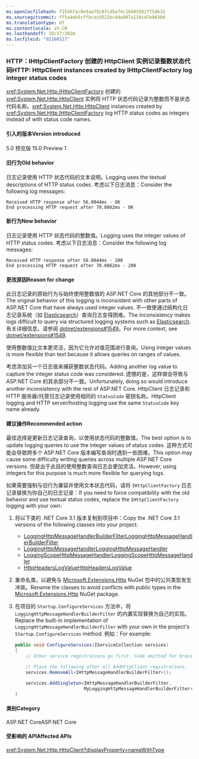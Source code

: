 ```yaml
---
ms.openlocfilehash: f1556fac0e8aa79c87cd5e74c1b603582ff5db1b
ms.sourcegitcommit: ff5a4eb5cffbcac9521bc44a907a118cd7e8638d
ms.translationtype: HT
ms.contentlocale: zh-CN
ms.lasthandoff: 10/17/2020
ms.locfileid: "92160527"
---
```

### <a name="http-httpclient-instances-created-by-ihttpclientfactory-log-integer-status-codes"></a><span data-ttu-id="35af8-101">HTTP：IHttpClientFactory 创建的 HttpClient 实例记录整数状态代码</span><span class="sxs-lookup"><span data-stu-id="35af8-101">HTTP: HttpClient instances created by IHttpClientFactory log integer status codes</span></span>

<span data-ttu-id="35af8-102"><xref:System.Net.Http.IHttpClientFactory> 创建的 <xref:System.Net.Http.HttpClient> 实例将 HTTP 状态代码记录为整数而不是状态代码名称。</span><span class="sxs-lookup"><span data-stu-id="35af8-102"><xref:System.Net.Http.HttpClient> instances created by <xref:System.Net.Http.IHttpClientFactory> log HTTP status codes as integers instead of with status code names.</span></span>

#### <a name="version-introduced"></a><span data-ttu-id="35af8-103">引入的版本</span><span class="sxs-lookup"><span data-stu-id="35af8-103">Version introduced</span></span>

<span data-ttu-id="35af8-104">5.0 预览版 1</span><span class="sxs-lookup"><span data-stu-id="35af8-104">5.0 Preview 1</span></span>

#### <a name="old-behavior"></a><span data-ttu-id="35af8-105">旧行为</span><span class="sxs-lookup"><span data-stu-id="35af8-105">Old behavior</span></span>

<span data-ttu-id="35af8-106">日志记录使用 HTTP 状态代码的文本说明。</span><span class="sxs-lookup"><span data-stu-id="35af8-106">Logging uses the textual descriptions of HTTP status codes.</span></span> <span data-ttu-id="35af8-107">考虑以下日志消息：</span><span class="sxs-lookup"><span data-stu-id="35af8-107">Consider the following log messages:</span></span>

```output
Received HTTP response after 56.0044ms - OK
End processing HTTP request after 70.0862ms - OK
```

#### <a name="new-behavior"></a><span data-ttu-id="35af8-108">新行为</span><span class="sxs-lookup"><span data-stu-id="35af8-108">New behavior</span></span>

<span data-ttu-id="35af8-109">日志记录使用 HTTP 状态代码的整数值。</span><span class="sxs-lookup"><span data-stu-id="35af8-109">Logging uses the integer values of HTTP status codes.</span></span> <span data-ttu-id="35af8-110">考虑以下日志消息：</span><span class="sxs-lookup"><span data-stu-id="35af8-110">Consider the following log messages:</span></span>

```output
Received HTTP response after 56.0044ms - 200
End processing HTTP request after 70.0862ms - 200
```

#### <a name="reason-for-change"></a><span data-ttu-id="35af8-111">更改原因</span><span class="sxs-lookup"><span data-stu-id="35af8-111">Reason for change</span></span>

<span data-ttu-id="35af8-112">此日志记录的原始行为与始终使用整数值的 ASP.NET Core 的其他部分不一致。</span><span class="sxs-lookup"><span data-stu-id="35af8-112">The original behavior of this logging is inconsistent with other parts of ASP.NET Core that have always used integer values.</span></span> <span data-ttu-id="35af8-113">不一致使通过结构化日志记录系统（如 [Elasticsearch](https://www.elastic.co/elasticsearch/)）查询日志变得困难。</span><span class="sxs-lookup"><span data-stu-id="35af8-113">The inconsistency makes logs difficult to query via structured logging systems such as [Elasticsearch](https://www.elastic.co/elasticsearch/).</span></span> <span data-ttu-id="35af8-114">有关详细信息，请参阅 [dotnet/extensions#1549](https://github.com/dotnet/extensions/issues/1549)。</span><span class="sxs-lookup"><span data-stu-id="35af8-114">For more context, see [dotnet/extensions#1549](https://github.com/dotnet/extensions/issues/1549).</span></span>

<span data-ttu-id="35af8-115">使用整数值比文本更灵活，因为它允许对值范围进行查询。</span><span class="sxs-lookup"><span data-stu-id="35af8-115">Using integer values is more flexible than text because it allows queries on ranges of values.</span></span>

<span data-ttu-id="35af8-116">考虑添加另一个日志值来捕获整数状态代码。</span><span class="sxs-lookup"><span data-stu-id="35af8-116">Adding another log value to capture the integer status code was considered.</span></span> <span data-ttu-id="35af8-117">遗憾的是，这样做会导致与 ASP.NET Core 的其余部分不一致。</span><span class="sxs-lookup"><span data-stu-id="35af8-117">Unfortunately, doing so would introduce another inconsistency with the rest of ASP.NET Core.</span></span> <span data-ttu-id="35af8-118">HttpClient 日志记录和 HTTP 服务器/托管日志记录使用相同的 `StatusCode` 密钥名称。</span><span class="sxs-lookup"><span data-stu-id="35af8-118">HttpClient logging and HTTP server/hosting logging use the same `StatusCode` key name already.</span></span>

#### <a name="recommended-action"></a><span data-ttu-id="35af8-119">建议操作</span><span class="sxs-lookup"><span data-stu-id="35af8-119">Recommended action</span></span>

<span data-ttu-id="35af8-120">最佳选择是更新日志记录查询，以使用状态代码的整数值。</span><span class="sxs-lookup"><span data-stu-id="35af8-120">The best option is to update logging queries to use the integer values of status codes.</span></span> <span data-ttu-id="35af8-121">这种方式可能会导致跨多个 ASP.NET Core 版本编写查询时遇到一些困难。</span><span class="sxs-lookup"><span data-stu-id="35af8-121">This option may cause some difficulty writing queries across multiple ASP.NET Core versions.</span></span> <span data-ttu-id="35af8-122">但是出于此目的使用整数查询日志会更加灵活。</span><span class="sxs-lookup"><span data-stu-id="35af8-122">However, using integers for this purpose is much more flexible for querying logs.</span></span>

<span data-ttu-id="35af8-123">如果需要强制与旧行为兼容并使用文本状态代码，请将 `IHttpClientFactory` 日志记录替换为你自己的日志记录：</span><span class="sxs-lookup"><span data-stu-id="35af8-123">If you need to force compatibility with the old behavior and use textual status codes, replace the `IHttpClientFactory` logging with your own:</span></span>

1. <span data-ttu-id="35af8-124">将以下类的 .NET Core 3.1 版本复制到项目中：</span><span class="sxs-lookup"><span data-stu-id="35af8-124">Copy the .NET Core 3.1 versions of the following classes into your project:</span></span>

    * [<span data-ttu-id="35af8-125">LoggingHttpMessageHandlerBuilderFilter</span><span class="sxs-lookup"><span data-stu-id="35af8-125">LoggingHttpMessageHandlerBuilderFilter</span></span>](https://github.com/dotnet/extensions/blob/release/3.1/src/HttpClientFactory/Http/src/Logging/LoggingHttpMessageHandlerBuilderFilter.cs)
    * [<span data-ttu-id="35af8-126">LoggingHttpMessageHandler</span><span class="sxs-lookup"><span data-stu-id="35af8-126">LoggingHttpMessageHandler</span></span>](https://github.com/dotnet/extensions/blob/release/3.1/src/HttpClientFactory/Http/src/Logging/LoggingHttpMessageHandler.cs)
    * [<span data-ttu-id="35af8-127">LoggingScopeHttpMessageHandler</span><span class="sxs-lookup"><span data-stu-id="35af8-127">LoggingScopeHttpMessageHandler</span></span>](https://github.com/dotnet/extensions/blob/release/3.1/src/HttpClientFactory/Http/src/Logging/LoggingScopeHttpMessageHandler.cs)
    * [<span data-ttu-id="35af8-128">HttpHeadersLogValue</span><span class="sxs-lookup"><span data-stu-id="35af8-128">HttpHeadersLogValue</span></span>](https://github.com/dotnet/extensions/blob/release/3.1/src/HttpClientFactory/Http/src/Logging/HttpHeadersLogValue.cs)

1. <span data-ttu-id="35af8-129">重命名类，以避免与 [Microsoft.Extensions.Http](https://www.nuget.org/packages/Microsoft.Extensions.Http) NuGet 包中的公共类型发生冲突。</span><span class="sxs-lookup"><span data-stu-id="35af8-129">Rename the classes to avoid conflicts with public types in the [Microsoft.Extensions.Http](https://www.nuget.org/packages/Microsoft.Extensions.Http) NuGet package.</span></span>

1. <span data-ttu-id="35af8-130">在项目的 `Startup.ConfigureServices` 方法中，将 `LoggingHttpMessageHandlerBuilderFilter` 的内置实现替换为自己的实现。</span><span class="sxs-lookup"><span data-stu-id="35af8-130">Replace the built-in implementation of `LoggingHttpMessageHandlerBuilderFilter` with your own in the project's `Startup.ConfigureServices` method.</span></span> <span data-ttu-id="35af8-131">例如：</span><span class="sxs-lookup"><span data-stu-id="35af8-131">For example:</span></span>

    ```csharp
    public void ConfigureServices(IServiceCollection services)
    {
        // Other service registrations go first. Code omitted for brevity.

        // Place the following after all AddHttpClient registrations.
        services.RemoveAll<IHttpMessageHandlerBuilderFilter>();

        services.AddSingleton<IHttpMessageHandlerBuilderFilter,
                              MyLoggingHttpMessageHandlerBuilderFilter>();
    }
    ```

#### <a name="category"></a><span data-ttu-id="35af8-132">类别</span><span class="sxs-lookup"><span data-stu-id="35af8-132">Category</span></span>

<span data-ttu-id="35af8-133">ASP.NET Core</span><span class="sxs-lookup"><span data-stu-id="35af8-133">ASP.NET Core</span></span>

#### <a name="affected-apis"></a><span data-ttu-id="35af8-134">受影响的 API</span><span class="sxs-lookup"><span data-stu-id="35af8-134">Affected APIs</span></span>

<xref:System.Net.Http.HttpClient?displayProperty=nameWithType>

<!--

#### Affected APIs

`T:System.Net.Http.HttpClient`

-->
